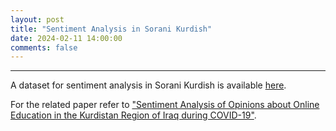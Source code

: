 ```yaml
---
layout: post
title: "Sentiment Analysis in Sorani Kurdish"
date: 2024-02-11 14:00:00 
comments: false
---
```


---
A dataset for sentiment analysis in Sorani Kurdish is available
[here](https://github.com/KurdishBLARK/SentimentAnalysis).

For the related paper refer to ["Sentiment Analysis of Opinions about Online Education in the Kurdistan Region of Iraq during COVID-19"](https://www.qeios.com/read/SU5BR9.2). 

